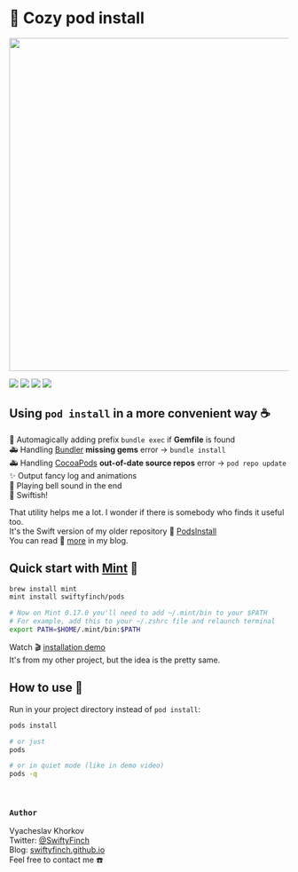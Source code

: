 # 🌱 Cozy pod install

<img src="https://user-images.githubusercontent.com/64660122/140637141-e0a341b3-9ede-4c6f-81e8-db95e457bfa6.mp4" width="600"/>

<p>
<img src="https://img.shields.io/badge/Swift-orange?logo=swift&logoColor=white" />
<a href="https://github.com/yonaskolb/Mint"><img src="https://img.shields.io/badge/Mint-darkgreen?logo=leaflet&logoColor=white" /></a>
<a href="https://cocoapods.org"><img src="https://img.shields.io/badge/CocoaPods-brown?logo=cocoapods&logoColor=white" /></a>
<a href="https://twitter.com/swiftyfinch"><img src="https://img.shields.io/badge/@swiftyfinch-blue?logo=twitter&logoColor=white" /></a>
</p>

## Using `pod install` in a more convenient way ☕️

🦄 Automagically adding prefix `bundle exec` if **Gemfile** is found<br>
🚑 Handling [Bundler](https://bundler.io) **missing gems** error → `bundle install`<br>
🚑 Handling [CocoaPods](https://cocoapods.org) **out-of-date source repos** error → `pod repo update`<br>
✨ Output fancy log and animations<br>
🔔 Playing bell sound in the end<br>
🚀 Swiftish!

That utility helps me a lot. I wonder if there is somebody who finds it useful too.<br>
It's the Swift version of my older repository 🌱 [PodsInstall](https://github.com/swiftyfinch/PodsInstall)<br>
You can read 📖 [more](https://swiftyfinch.github.io/en/2020-05-23-cozy-pod-install/) in my blog.
<br>

## Quick start with <a href="https://github.com/yonaskolb/Mint">Mint</a> 🌱

```bash
brew install mint
mint install swiftyfinch/pods

# Now on Mint 0.17.0 you'll need to add ~/.mint/bin to your $PATH
# For example, add this to your ~/.zshrc file and relaunch terminal
export PATH=$HOME/.mint/bin:$PATH
```
Watch 🎬 [installation demo](https://github.com/swiftyfinch/Rugby/discussions/71)<br>
It's from my other project, but the idea is the pretty same.
<br>

## How to use 🏈

Run in your project directory instead of `pod install`:
```bash
pods install
```
```bash
# or just
pods
```
```bash
# or in quiet mode (like in demo video)
pods -q
```
<br>

### `Author`

Vyacheslav Khorkov\
Twitter: [@SwiftyFinch](https://twitter.com/swiftyfinch)\
Blog: [swiftyfinch.github.io](https://swiftyfinch.github.io/en)\
Feel free to contact me ☎️
